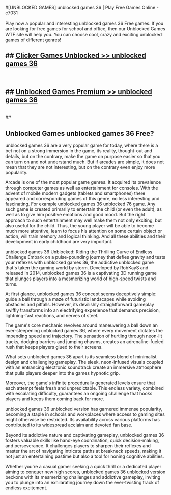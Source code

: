 #[UNBLOCKED GAMES] unblocked games 36 | Play Free Games Online - c7031 <br>
<br>
Play now a popular and interesting unblocked games 36 Free games. If you are looking for free games for school and office, then our Unblocked Games WTF site will help you. You can choose cool, crazy and exciting unblocked games of different genres!


## ##  [Clicker Games Unblocked >> unblocked games 36](http://freeplayer.one?title=unblocked_games_36&ref=22)
  <br>

##  ## [Unblocked Games Premium >> unblocked games 36](http://freeplayer.one?title=unblocked_games_36&ref=22)
  <br>
  ##



## Unblocked Games unblocked games 36 Free?

unblocked games 36 are a very popular game for today, where there is a bet not on a strong immersion in the game, its reality, thought-out and details, but on the contrary, make the game on purpose easier so that you can turn on and not understand much. But if arcades are simple, it does not mean that they are not interesting, but on the contrary even enjoy more popularity.

Arcade is one of the most popular game genres. It acquired its prevalence through computer games as well as entertainment for consoles. With the advent of mobile modern gadgets (tablets and smartphones) there appeared and corresponding games of this genre, no less interesting and fascinating. For example unblocked games 36 unblocked 76 game. Any such game is created primarily to entertain the child (or even the adult), as well as to give him positive emotions and good mood. But the right approach to such entertainment may well make them not only exciting, but also useful for the child. Thus, the young player will be able to become much more attentive, learn to focus his attention on some certain object or action, will train memory and logical thinking. And all these abilities and their development in early childhood are very important.

unblocked games 36 Unblocked: Riding the Thrilling Curve of Endless Challenge
Embark on a pulse-pounding journey that defies gravity and tests your reflexes with unblocked games 36, the addictive unblocked game that's taken the gaming world by storm. Developed by RobKayS and released in 2014, unblocked games 36 is a captivating 3D running game that plunges players into a mesmerizing world of high-speed twists and turns.

At first glance, unblocked games 36 concept seems deceptively simple: guide a ball through a maze of futuristic landscapes while avoiding obstacles and pitfalls. However, its devilishly straightforward gameplay swiftly transforms into an electrifying experience that demands precision, lightning-fast reactions, and nerves of steel.

The game's core mechanic revolves around maneuvering a ball down an ever-steepening unblocked games 36, where every movement dictates the impending speed and trajectory. The sensation of hurtling through neon-lit tracks, dodging barriers and jumping chasms, creates an adrenaline-fueled rush that keeps players glued to their screens.

What sets unblocked games 36 apart is its seamless blend of minimalist design and challenging gameplay. The sleek, neon-infused visuals coupled with an entrancing electronic soundtrack create an immersive atmosphere that pulls players deeper into the games hypnotic grip.

Moreover, the game's infinite procedurally generated levels ensure that each attempt feels fresh and unpredictable. This endless variety, combined with escalating difficulty, guarantees an ongoing challenge that hooks players and keeps them coming back for more.

unblocked games 36 unblocked version has garnered immense popularity, becoming a staple in schools and workplaces where access to gaming sites might otherwise be restricted. Its availability across various platforms has contributed to its widespread acclaim and devoted fan base.

Beyond its addictive nature and captivating gameplay, unblocked games 36 fosters valuable skills like hand-eye coordination, quick decision-making, and perseverance. It challenges players to sharpen their reflexes and master the art of navigating intricate paths at breakneck speeds, making it not just an entertaining pastime but also a tool for honing cognitive abilities.

Whether you're a casual gamer seeking a quick thrill or a dedicated player aiming to conquer new high scores, unblocked games 36 unblocked version beckons with its mesmerizing challenges and addictive gameplay, inviting you to plunge into an exhilarating journey down the ever-twisting track of endless excitement.
